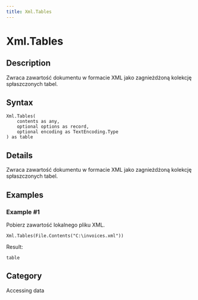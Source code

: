 ```yaml
---
title: Xml.Tables
---
```


# Xml.Tables


## Description

Zwraca zawartość dokumentu w formacie XML jako zagnieżdżoną kolekcję spłaszczonych tabel.


## Syntax

```powerquery
Xml.Tables(
    contents as any,
    optional options as record,
    optional encoding as TextEncoding.Type
) as table
```


## Details

Zwraca zawartość dokumentu w formacie XML jako zagnieżdżoną kolekcję spłaszczonych tabel.


## Examples

### Example #1 
Pobierz zawartość lokalnego pliku XML.
```powerquery
Xml.Tables(File.Contents("C:\invoices.xml"))
```

Result: 
```powerquery
table
```




## Category
Accessing data

